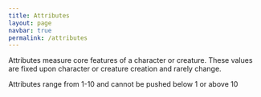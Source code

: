 ```yaml
---
title: Attributes
layout: page
navbar: true
permalink: /attributes
---
```


Attributes measure core features of a character or creature. These values are fixed upon character or creature creation and rarely change.

Attributes range from 1-10 and cannot be pushed below 1 or above 10


<!-- {% include pageList.md type="attribute"%} -->
